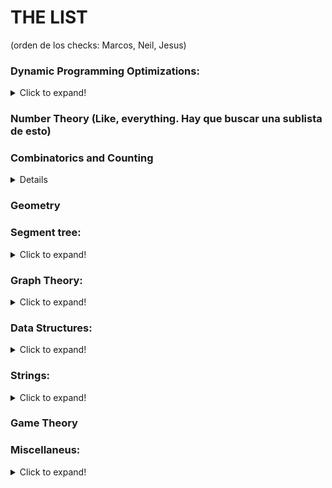 # THE LIST

(orden de los checks: Marcos, Neil, Jesus)

### Dynamic Programming Optimizations:   
<details>
  <summary>Click to expand!</summary>

   - Convex Hull Trick
      - [The Fair Nut And Rectangles](https://codeforces.com/contest/1083/problem/E) :+1: :-1: :-1:
      - [Covered Walkway](https://open.kattis.com/problems/coveredwalkway) :+1: :-1: :-1:
      - [Escape Through Leaf](https://codeforces.com/contest/932/problem/F) :+1: :-1: :-1:
   - Li Chao Tree
      - [Squared Ends](https://csacademy.com/contest/archive/task/squared-ends) :+1: :-1: :-1: 
   - D&C
   - Knuth Optimization
      - [Breaking String](https://www.spoj.com/problems/BRKSTRNG/) :+1: :-1: :-1:
</details>

### Number Theory (Like, everything. Hay que buscar una sublista de esto)

### Combinatorics and Counting
<details>

   - [Beatiful Pairs of Numbers](https://codeforces.com/contest/403/problem/D) :+1: :-1: :-1:

</details>

### Geometry

### Segment tree:
<details>
  <summary>Click to expand!</summary>

   - Normalitos, hay que dominar el codigo
   - Lazy Propagation
   - Persistencia 
</details>



### Graph Theory:
<details>
  <summary>Click to expand!</summary>
     
   - Transversal
      - DFS
      - BFS
   - Shortest Path
      - Floyd Warshall
      - DijkstrA
   - DP on DAG
   - Flow
      - Max Flow
      - Max Flow-Min Cost
   - Bipartite matching 
   - Trees
      - MST
      - LCA
      - HLD
    - Centroid Decomposition
   - Dilworth's theorem
   - DSU
   - Conectividad
      - Bridges
      - Articulation points
</details>

### Data Structures:
<details>
  <summary>Click to expand!</summary>

   - Fundamentals
      - Map
      - Set
      - Stack
      - Queue
   - Treaps
   - Implicit Treaps
   - BIT
</details>

### Strings:
<details>
  <summary>Click to expand!</summary>

   - KMP
   - Aho-Corasick
   - Suffix Array
   - Suffix Automata
   - Trie
	    - [XOR Sum](https://icpcarchive.ecs.baylor.edu/index.php?option=com_onlinejudge&Itemid=8&page=show_problem&problem=2683) :-1: :+1: :+1:
	    - [A Lot of Games](https://codeforces.com/contest/456/problem/D) :-1: :-1: :+1: 
   - Z-Function
</details>

### Game Theory

### Miscellaneus:
<details>
  <summary>Click to expand!</summary>
 
  - Binary Search
  - Probabilities
  - FFT
  - Constructive Algorithms (esto es una seccion de CF)
  - NP-Problems
  - Greedy Problems
  - Matrix Exponentiation (Para mejorar recursiones)
     - [Classic Sequence Sum (hint: draw fibo rectangles)](https://www.spoj.com/problems/CLASSICSEQ/) :-1: :+1: :-1:
     - [Ada and Economy](https://www.spoj.com/problems/ADAMONEY/) :-1: :+1: :-1:
     - [Dojo Corridor 1](https://www.spoj.com/problems/DOJ1/) :-1: :+1: :-1:
     - [Macarons](https://uva.onlinejudge.org/index.php?option=com_onlinejudge&Itemid=8&page=show_problem&problem=5208) :-1: :+1: :-1:
</details>

